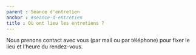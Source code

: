 ```yaml
---
parent : Séance d'entretien
anchor : #seance-d-entretien
title : Où ont lieu les entretiens ?
---
```

Nous prenons contact avec vous (par mail ou par téléphone) pour fixer le lieu et l’heure du rendez-vous.
